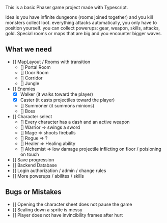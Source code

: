 This is a basic Phaser game project made with Typescript.

Idea is you have infinite dungeons (rooms joined together) and you kill monsters collect loot. everything attacks automatically, you only have to position yourself. you can collect powerups: gear, weapon, skills, attacks, gold. Special rooms or maps that are big and you encounter bigger waves.
    
## What we need
- [] MapLayout / Rooms with transition
    - [] Portal Room
    - [] Door Room
    - [] Corridor
    - [] Jungle
- [] Enemies
    - [x] Walker (it walks toward the player)
    - [x] Caster (it casts projectiles toward the player)
    - [] Summoner (it summons minions)
    - [] Boss
- [] Character select
    - [] Every character has a dash and an active weapon
    - [] Warrior => swings a sword
    - [] Mage => shoots fireballs
    - [] Rogue => ?
    - [] Healer => Healing ability
    - [] Alchemist => low damage projectile inflicting on floor / poisioning on touch    
- [] Save progression
- [] Backend Database
- [] Login authorization / admin / change rules
- [] More powerups / abilites / skills

## Bugs or Mistakes
- [] Opening the character sheet does not pause the game
- [] Scaling down a sprite is messy
- [] Player does not have invincibility frames after hurt